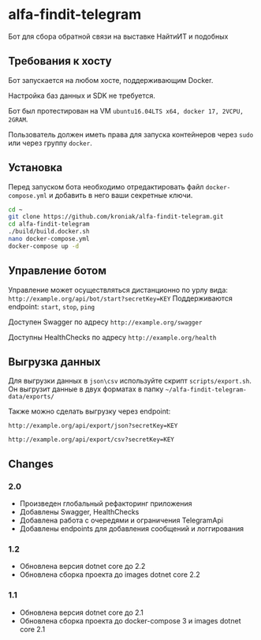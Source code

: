 # alfa-findit-telegram

Бот для сбора обратной связи на выставке НайтиИТ и подобных

## Требования к хосту

Бот запускается на любом хосте, поддерживающим Docker.

Настройка баз данных и SDK не требуется.

Бот был протестирован на VM `ubuntu16.04LTS x64, docker 17, 2VCPU, 2GRAM`.

Пользователь должен иметь права для запуска контейнеров через `sudo` или через группу `docker`.

## Установка

Перед запуском бота необходимо отредактировать файл `docker-compose.yml` и добавить в него ваши секретные ключи.

```bash
cd ~
git clone https://github.com/kroniak/alfa-findit-telegram.git
cd alfa-findit-telegram
./build/build.docker.sh
nano docker-compose.yml
docker-compose up -d
```

## Управление ботом

Управление может осуществляться дистанционно по урлу вида: `http://example.org/api/bot/start?secretKey=KEY`
Поддерживаются endpoint: `start`, `stop`, `ping`

Доступен Swagger по адресу `http://example.org/swagger`

Доступны HealthChecks по адресу `http://example.org/health`

## Выгрузка данных

Для выгрузки данных в `json\csv` используйте скрипт `scripts/export.sh`. Он выгрузит данные в двух форматах в папку `~/alfa-findit-telegram-data/exports/`

Также можно сделать выгрузку через endpoint:

`http://example.org/api/export/json?secretKey=KEY`

`http://example.org/api/export/csv?secretKey=KEY`

## Changes

### 2.0

- Произведен глобальный рефакторинг приложения
- Добавлены Swagger, HealthChecks
- Добавлена работа с очередями и ограничения TelegramApi
- Добавлены endpoints для добавления сообщений и логгирования

### 1.2

- Обновлена версия dotnet core до 2.2
- Обновлена сборка проекта до images dotnet core 2.2

### 1.1

- Обновлена версия dotnet core до 2.1
- Обновлена сборка проекта до docker-compose 3 и images dotnet core 2.1
